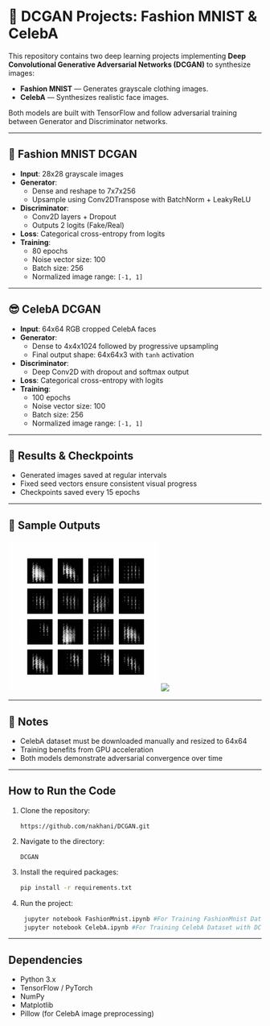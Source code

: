 # 🧠 DCGAN Projects: Fashion MNIST & CelebA

This repository contains two deep learning projects implementing **Deep Convolutional Generative Adversarial Networks (DCGAN)** to synthesize images:

- **Fashion MNIST** — Generates grayscale clothing images.
- **CelebA** — Synthesizes realistic face images.

Both models are built with TensorFlow and follow adversarial training between Generator and Discriminator networks.

---

## 🧥 Fashion MNIST DCGAN

- **Input**: 28x28 grayscale images
- **Generator**:
  - Dense and reshape to 7x7x256
  - Upsample using Conv2DTranspose with BatchNorm + LeakyReLU
- **Discriminator**:
  - Conv2D layers + Dropout
  - Outputs 2 logits (Fake/Real)
- **Loss**: Categorical cross-entropy from logits
- **Training**:
  - 80 epochs
  - Noise vector size: 100
  - Batch size: 256
  - Normalized image range: `[-1, 1]`

---

## 😎 CelebA DCGAN

- **Input**: 64x64 RGB cropped CelebA faces
- **Generator**:
  - Dense to 4x4x1024 followed by progressive upsampling
  - Final output shape: 64x64x3 with `tanh` activation
- **Discriminator**:
  - Deep Conv2D with dropout and softmax output
- **Loss**: Categorical cross-entropy with logits
- **Training**: 
  - 100 epochs
  - Noise vector size: 100
  - Batch size: 256
  - Normalized image range: `[-1, 1]`

---

## 🧪 Results & Checkpoints
- Generated images saved at regular intervals
- Fixed seed vectors ensure consistent visual progress
- Checkpoints saved every 15 epochs

---

## 📸 Sample Outputs

<img src= "FashionMnist/FashionMnist.gif" width= "300">

<img src= "io/input/image.jpg" width= "300">

---

## 📌 Notes
- CelebA dataset must be downloaded manually and resized to 64x64
- Training benefits from GPU acceleration
- Both models demonstrate adversarial convergence over time

---

## How to Run the Code
1. Clone the repository:

   ```
   https://github.com/nakhani/DCGAN.git
   ```

2. Navigate to the directory:

   ```
   DCGAN
   ```

3. Install the required packages:
   ```sh
   pip install -r requirements.txt
   ```

4. Run the project:
   ```bash
    jupyter notebook FashionMnist.ipynb #For Training FashionMnist Dataset with DCGAN
    jupyter notebook CelebA.ipynb #For Training CelebA Dataset with DCGAN
   ```
---
## Dependencies
- Python 3.x
- TensorFlow / PyTorch
- NumPy
- Matplotlib
- Pillow (for CelebA image preprocessing)



